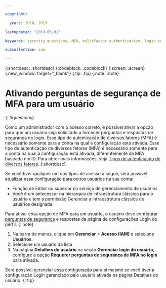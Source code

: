 ```yaml
---

copyright:

  years: 2018, 2019

lastupdated: "2019-05-01"

keywords: security questions, MFA, multifactor authentication, login security

subcollection: iam

---
```


{:shortdesc: .shortdesc}
{:codeblock: .codeblock}
{:screen: .screen}
{:new_window: target="_blank"}
{:tip: .tip}
{:note: .note}

# Ativando perguntas de segurança de MFA para um usuário
{: #questions}

Como um administrador com o acesso correto, é possível ativar a opção para que um usuário seja solicitado a fornecer perguntas e respostas de segurança no login. Esse tipo de autenticação de diversos fatores (MFA) é necessário somente para a conta na qual a configuração está ativada. Esse tipo de autenticação de diversos fatores (MFA) é necessário somente para a conta na qual a configuração está ativada, diferentemente da MFA baseada em ID. Para obter mais informações, veja [Tipos de autenticação de diversos fatores](/docs/iam?topic=iam-types#types).
{:shortdesc}

Se você tiver qualquer um dos tipos de acesso a seguir, será possível atualizar essa configuração para outros usuários na sua conta:

* Função de Editor ou superior no serviço de gerenciamento de usuários
* Você é um antecessor na hierarquia de infraestrutura clássica para o usuário e tem a permissão Gerenciar a infraestrutura clássica de usuários designada


Para ativar essa opção de MFA para um usuário, o usuário deve configurar [perguntas de segurança](/docs/account?topic=account-login-settings#security-questions) e respostas da página de configurações Login do perfil.
{: note}

1. Na barra de menus, clique em **Gerenciar** &gt; **Acesso (IAM)** e selecione **Usuários**.
2. Selecione um usuário da lista.
3. Na página **Detalhes do usuário** na seção **Gerenciar login do usuário**, configure a opção **Requerer perguntas de segurança de MFA no login** para ativada.

Será possível gerenciar essa configuração para si mesmo se você tiver a configuração Login gerenciado pelo usuário ativada na página Detalhes do usuário.
{: tip}
